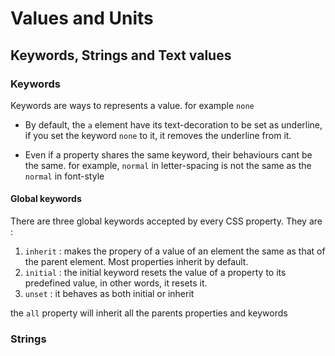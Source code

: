 # Values and Units


## Keywords, Strings and Text values

### Keywords
Keywords are ways to represents a value. for example ``` none ```

- By default, the ```a``` element have its text-decoration to be set as underline, if you set the keyword ```none``` to it, it removes the underline from it.

- Even if a property shares the same keyword, their behaviours cant be the same. for example, ```normal``` in letter-spacing is not the same as the ```normal``` in font-style


#### Global keywords

There are three global keywords accepted by every CSS property.
They are :

1. ```inherit``` : makes the propery of a value of an element the same as that of the parent element. Most properties inherit by default.
2. ```initial``` : the initial keyword resets the value of a property to its predefined value, in other words, it resets it.
3. ```unset``` : it behaves as both initial or inherit

the ```all``` property will inherit all the parents properties and keywords


### Strings


 
